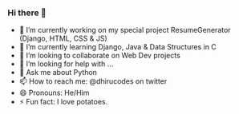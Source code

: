 ### Hi there 👋



- 🔭 I’m currently working on my special project ResumeGenerator (Django, HTML, CSS & JS)
- 🌱 I’m currently learning Django, Java & Data Structures in C
- 👯 I’m looking to collaborate on Web Dev projects
- 🤔 I’m looking for help with ...
- 💬 Ask me about Python
- 📫 How to reach me: @dhirucodes on twitter
- 😄 Pronouns: He/Him
- ⚡ Fun fact: I love potatoes.
